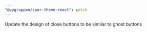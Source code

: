 ```yaml
---
"@vygruppen/spor-theme-react": patch
---
```


Update the design of close buttons to be similar to ghost buttons
